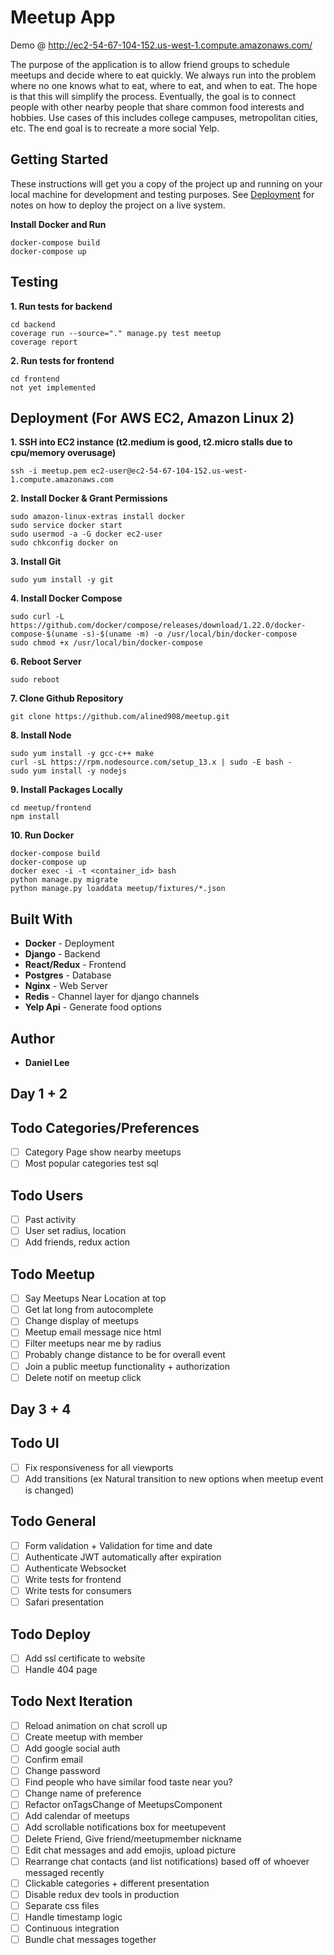 # Meetup App
Demo @ http://ec2-54-67-104-152.us-west-1.compute.amazonaws.com/

The purpose of the application is to allow friend groups to schedule meetups and decide where to eat quickly.  We always run into the problem where no one knows what to eat, where to eat, and when to eat.  The hope is that this will simplify the process.  Eventually, the goal is to connect people with other nearby people that share common food interests and hobbies. Use cases of this includes college campuses, metropolitan cities, etc. The end goal is to recreate a more social Yelp.

## Getting Started
These instructions will get you a copy of the project up and running on your local machine for development and testing purposes. See [Deployment](#deployment) for notes on how to deploy the project on a live system.

**Install Docker and Run**
```
docker-compose build
docker-compose up
```

## Testing
**1. Run tests for backend**
```
cd backend
coverage run --source="." manage.py test meetup
coverage report
```
**2. Run tests for frontend**
```
cd frontend
not yet implemented
```

## Deployment (For AWS EC2, Amazon Linux 2)
**1. SSH into EC2 instance (t2.medium is good, t2.micro stalls due to cpu/memory overusage)**
``` 
ssh -i meetup.pem ec2-user@ec2-54-67-104-152.us-west-1.compute.amazonaws.com 
```
**2. Install Docker & Grant Permissions**
```
sudo amazon-linux-extras install docker
sudo service docker start
sudo usermod -a -G docker ec2-user
sudo chkconfig docker on
```
**3. Install Git**
```
sudo yum install -y git
```
**4. Install Docker Compose**
```
sudo curl -L https://github.com/docker/compose/releases/download/1.22.0/docker-compose-$(uname -s)-$(uname -m) -o /usr/local/bin/docker-compose
sudo chmod +x /usr/local/bin/docker-compose
```
**6. Reboot Server**
```
sudo reboot
```
**7. Clone Github Repository** 
```
git clone https://github.com/alined908/meetup.git
```
**8. Install Node**
```
sudo yum install -y gcc-c++ make
curl -sL https://rpm.nodesource.com/setup_13.x | sudo -E bash -
sudo yum install -y nodejs
```
**9. Install Packages Locally**
```
cd meetup/frontend
npm install
```
**10. Run Docker**
```
docker-compose build
docker-compose up
docker exec -i -t <container_id> bash
python manage.py migrate
python manage.py loaddata meetup/fixtures/*.json
```

## Built With

* **Docker** - Deployment
* **Django** - Backend
* **React/Redux** - Frontend
* **Postgres** - Database
* **Nginx** - Web Server
* **Redis** - Channel layer for django channels
* **Yelp Api** - Generate food options

## Author
* **Daniel Lee** 

Day 1 + 2
---------------------------------------
## Todo Categories/Preferences
- [ ] Category Page show nearby meetups
- [ ] Most popular categories test sql

## Todo Users
- [ ] Past activity
- [ ] User set radius, location
- [ ] Add friends, redux action

## Todo Meetup
- [ ] Say Meetups Near Location at top
- [ ] Get lat long from autocomplete
- [ ] Change display of meetups
- [ ] Meetup email message nice html
- [ ] Filter meetups near me by radius
- [ ] Probably change distance to be for overall event
- [ ] Join a public meetup functionality + authorization
- [ ] Delete notif on meetup click

Day 3 + 4
---------------------------------------
## Todo UI
- [ ] Fix responsiveness for all viewports
- [ ] Add transitions (ex Natural transition to new options when meetup event is changed)

## Todo General
- [ ] Form validation + Validation for time and date
- [ ] Authenticate JWT automatically after expiration
- [ ] Authenticate Websocket
- [ ] Write tests for frontend
- [ ] Write tests for consumers
- [ ] Safari presentation

## Todo Deploy
- [ ] Add ssl certificate to website
- [ ] Handle 404 page

## Todo Next Iteration
- [ ] Reload animation on chat scroll up
- [ ] Create meetup with member 
- [ ] Add google social auth 
- [ ] Confirm email
- [ ] Change password
- [ ] Find people who have similar food taste near you?
- [ ] Change name of preference
- [ ] Refactor onTagsChange of MeetupsComponent
- [ ] Add calendar of meetups
- [ ] Add scrollable notifications box for meetupevent 
- [ ] Delete Friend, Give friend/meetupmember nickname 
- [ ] Edit chat messages and add emojis, upload picture
- [ ] Rearrange chat contacts (and list notifications) based off of whoever messaged recently
- [ ] Clickable categories + different presentation
- [ ] Disable redux dev tools in production
- [ ] Separate css files
- [ ] Handle timestamp logic
- [ ] Continuous integration
- [ ] Bundle chat messages together